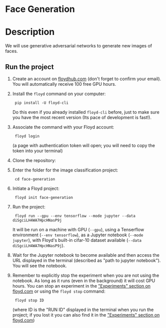 # Face Generation

# Description
We will use generative adversarial networks to generate new images of faces.

## Run the project
1. Create an account on [floydhub.com](https://www.floydhub.com) (don't forget to confirm your email). You will automatically receive 100 free GPU hours. 

2. Install the `floyd` command on your computer:

        pip install -U floyd-cli
        
    Do this even if you already installed `floyd-cli` before, just to make sure you have the most recent version (Its pace of development is fast!).

3. Associate the command with your Floyd account:

        floyd login

    (a page with authentication token will open; you will need to copy the token into your terminal)

2. Clone the repository:

3. Enter the folder for the image classification project:

        cd face-generation

4. Initiate a Floyd project:

        floyd init face-generation

5. Run the project:

        floyd run --gpu --env tensorflow --mode jupyter --data diSgciLH4WA7HpcHNasP9j

    It will be run on a machine with GPU (`--gpu`), using a Tenserflow environment (`--env tensorflow`), as a Jupyter notebook (`--mode jupyter`), with Floyd's built-in cifar-10 dataset  available (`--data diSgciLH4WA7HpcHNasP9j`).
    
6. Wait for the Jupyter notebook to become available and then access the URL displayed in the terminal (described as "path to jupyter notebook"). You will see the notebook.

7. Remember to explicitly stop the experiment when you are not using the notebook. As long as it runs (even in the background) it will cost GPU hours. You can stop an experiment in the ["Experiments" section on floyd.com](https://www.floydhub.com/experiments) or using the `floyd stop` command:

        floyd stop ID
 
    (where ID is the "RUN ID" displayed in the terminal when you run the project; if you lost it you can also find it in the ["Experiments" section on floyd.com](https://www.floydhub.com/experiments))